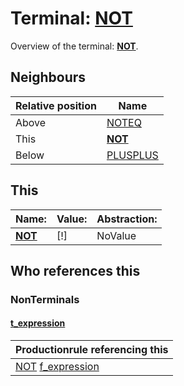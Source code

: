 # Terminal: **[NOT](./NOT.md)**

Overview of the terminal: **[NOT](./NOT.md)**.



## **Neighbours**

| Relative position | Name                                          |
| ----------------- | --------------------------------------------- |
| Above             | [NOTEQ](./NOTEQ.md) |
| This              | **[NOT](./NOT.md)** |
| Below             | [PLUSPLUS](./PLUSPLUS.md) |



## **This**

| Name:                                       | Value:          | Abstraction:    |
| ------------------------------------------- | --------------- | --------------- |
| **[NOT](./NOT.md)** | [!] | NoValue |



## **Who references this**

### NonTerminals


#### [t_expression](./../Grammar/t_expression.md)

| Productionrule referencing this                      |
| ---------------------------------------------------- |
| [NOT](./NOT.md) [f_expression](./../Grammar/f_expression.md)  |



